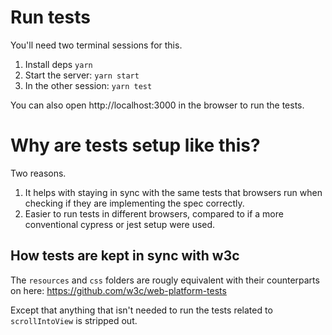 # Run tests

You'll need two terminal sessions for this.
1. Install deps `yarn`
2. Start the server: `yarn start`
3. In the other session: `yarn test`

You can also open http://localhost:3000 in the browser to run the tests.

# Why are tests setup like this?

Two reasons.
1. It helps with staying in sync with the same tests that browsers run when checking if they are implementing the spec correctly.
2. Easier to run tests in different browsers, compared to if a more conventional cypress or jest setup were used.

## How tests are kept in sync with w3c

The `resources` and `css` folders are rougly equivalent with their counterparts on here: https://github.com/w3c/web-platform-tests

Except that anything that isn't needed to run the tests related to `scrollIntoView` is stripped out.
